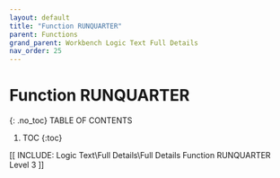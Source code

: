 ```yaml
---
layout: default
title: "Function RUNQUARTER"
parent: Functions
grand_parent: Workbench Logic Text Full Details
nav_order: 25
---
```

# Function RUNQUARTER
{: .no_toc}
TABLE OF CONTENTS 
1. TOC
{:toc}  

 [[ INCLUDE: Logic Text\Full Details\Full Details Function RUNQUARTER Level 3 ]]
